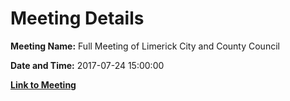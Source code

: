 # Meeting Details

**Meeting Name:** Full Meeting of Limerick City and County Council

**Date and Time:** 2017-07-24 15:00:00

**[Link to Meeting](https://www.limerick.ie/council/whats-on/full-meeting-limerick-city-and-county-council-0)**
